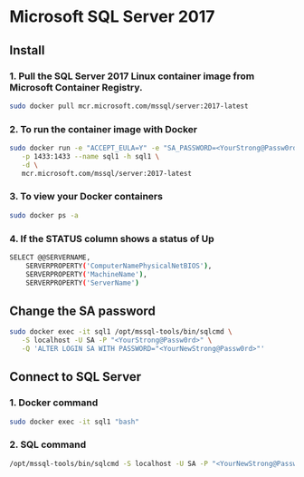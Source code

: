 # Microsoft SQL Server 2017

## Install

### 1. Pull the SQL Server 2017 Linux container image from Microsoft Container Registry.

```bash
sudo docker pull mcr.microsoft.com/mssql/server:2017-latest
```

### 2. To run the container image with Docker

```bash
sudo docker run -e "ACCEPT_EULA=Y" -e "SA_PASSWORD=<YourStrong@Passw0rd>" \
   -p 1433:1433 --name sql1 -h sql1 \
   -d \
   mcr.microsoft.com/mssql/server:2017-latest
```

### 3. To view your Docker containers

```bash
sudo docker ps -a
```

### 4. If the STATUS column shows a status of Up

```bash
SELECT @@SERVERNAME,
    SERVERPROPERTY('ComputerNamePhysicalNetBIOS'),
    SERVERPROPERTY('MachineName'),
    SERVERPROPERTY('ServerName')
```

## Change the SA password

```bash
sudo docker exec -it sql1 /opt/mssql-tools/bin/sqlcmd \
   -S localhost -U SA -P "<YourStrong@Passw0rd>" \
   -Q 'ALTER LOGIN SA WITH PASSWORD="<YourNewStrong@Passw0rd>"'
```

## Connect to SQL Server

### 1. Docker command

```bash
sudo docker exec -it sql1 "bash"
```

### 2. SQL command

```bash
/opt/mssql-tools/bin/sqlcmd -S localhost -U SA -P "<YourNewStrong@Passw0rd>"
```
